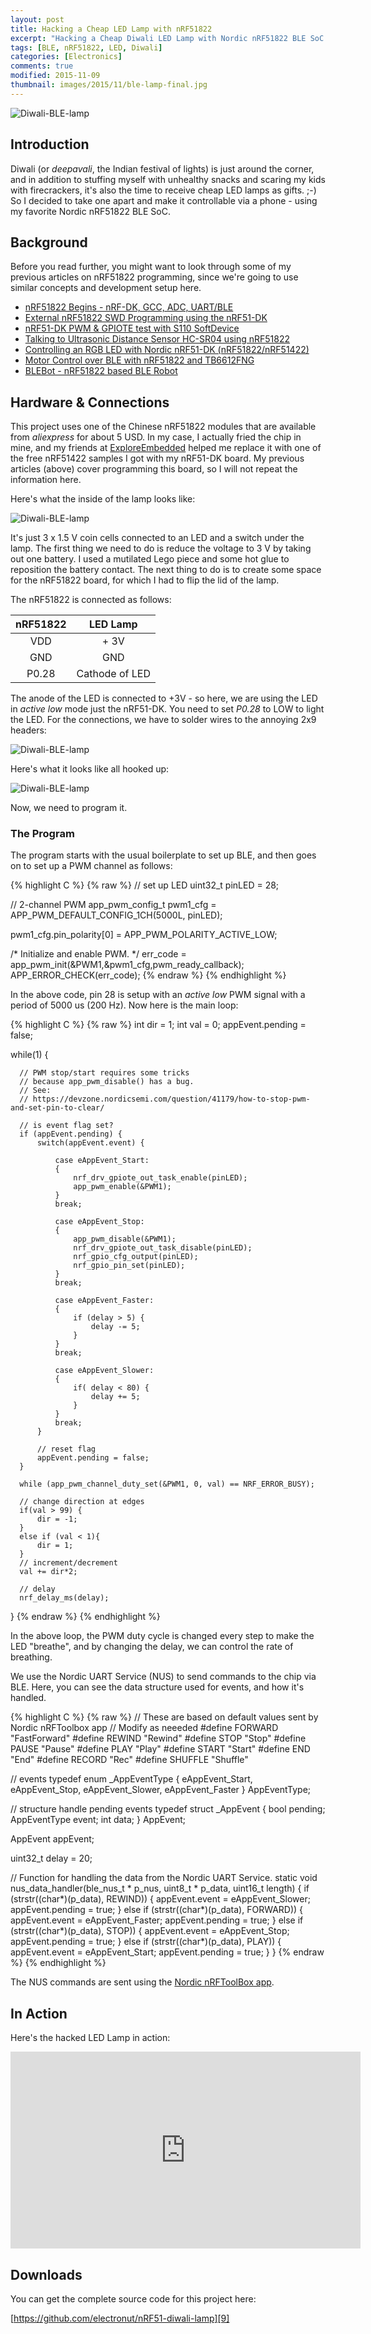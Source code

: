 ```yaml
---
layout: post
title: Hacking a Cheap LED Lamp with nRF51822
excerpt: "Hacking a Cheap Diwali LED Lamp with Nordic nRF51822 BLE SoC and controlling it via a phone."
tags: [BLE, nRF51822, LED, Diwali]
categories: [Electronics]
comments: true
modified: 2015-11-09
thumbnail: images/2015/11/ble-lamp-final.jpg
---
```


![Diwali-BLE-lamp](/images/2015/11/ble-lamp-final.jpg "Diwali BLE Lamp")

## Introduction

Diwali (or *deepavali*, the Indian festival of lights) is just around
the corner, and in addition to stuffing myself with unhealthy snacks
and scaring my kids with firecrackers, it's also the time to receive
cheap LED lamps as gifts. ;-) So I decided to take one apart and make
it controllable via a phone - using my favorite Nordic nRF51822 BLE
SoC.

## Background

Before you read further, you might want to look through some of my
previous articles on nRF51822 programming, since we're going to use
similar concepts and development setup here.

* [nRF51822 Begins - nRF-DK, GCC, ADC, UART/BLE][1]
* [External nRF51822 SWD Programming using the nRF51-DK][2]
* [nRF51-DK PWM & GPIOTE test with S110 SoftDevice][3]
* [Talking to Ultrasonic Distance Sensor HC-SR04 using nRF51822][4]
* [Controlling an RGB LED with Nordic nRF51-DK (nRF51822/nRF51422)][5]
* [Motor Control over BLE with nRF51822 and TB6612FNG][6]
* [BLEBot - nRF51822 based BLE Robot][7]

## Hardware & Connections

This project uses one of the Chinese nRF51822 modules that are
available from *aliexpress* for about 5 USD. In my case, I actually
fried the chip in mine, and my friends at [ExploreEmbedded][8]
helped me replace it with one of the free nRF51422 samples I got with
my nRF51-DK board. My previous articles (above) cover programming this
board, so I will not repeat the information here.

Here's what the inside of the lamp looks like:

![Diwali-BLE-lamp](/images/2015/11/ble-lamp-start.jpg "Diwali BLE Lamp")

It's just 3 x 1.5 V coin cells connected to an LED and a switch under
the lamp. The first thing we need to do is reduce the voltage to 3 V
by taking out one battery. I used a mutilated Lego piece and some hot
glue to reposition the battery contact. The next thing to do is to
create some space for the nRF51822 board, for which I had to flip the
lid of the lamp.

The nRF51822 is connected as follows:

|**nRF51822**|**LED Lamp**|
|:--------:|:--------:|
| VDD | + 3V |
| GND | GND |
| P0.28 | Cathode of LED |

The anode of the LED is connected to +3V - so here, we are using the LED
in *active low* mode just the nRF51-DK. You need to set *P0.28* to LOW
to light the LED. For the connections, we have to solder wires to the
annoying 2x9 headers:

![Diwali-BLE-lamp](/images/2015/11/ble-lamp-solder.jpg "Diwali BLE Lamp")

Here's what it looks like all hooked up:

![Diwali-BLE-lamp](/images/2015/11/ble-lamp-inside.jpg "Diwali BLE Lamp")

Now, we need to program it.

### The Program

The program starts with the usual boilerplate to set up BLE, and then
goes on to set up a PWM channel as follows:

{% highlight C %}
{% raw %}
  // set up LED
  uint32_t pinLED = 28;

  // 2-channel PWM
  app_pwm_config_t pwm1_cfg =
      APP_PWM_DEFAULT_CONFIG_1CH(5000L, pinLED);

  pwm1_cfg.pin_polarity[0] = APP_PWM_POLARITY_ACTIVE_LOW;

  /* Initialize and enable PWM. */
  err_code = app_pwm_init(&PWM1,&pwm1_cfg,pwm_ready_callback);
  APP_ERROR_CHECK(err_code);
{% endraw %}
{% endhighlight %}

In the above code, pin 28 is setup with an *active low* PWM signal
with a period of 5000 us (200 Hz). Now here is the main loop:

{% highlight C %}
{% raw %}
int dir = 1;
int val = 0;
appEvent.pending = false;

  while(1) {

      // PWM stop/start requires some tricks
      // because app_pwm_disable() has a bug.
      // See:
      // https://devzone.nordicsemi.com/question/41179/how-to-stop-pwm-and-set-pin-to-clear/

      // is event flag set?
      if (appEvent.pending) {
          switch(appEvent.event) {

              case eAppEvent_Start:
              {
                  nrf_drv_gpiote_out_task_enable(pinLED);
                  app_pwm_enable(&PWM1);
              }
              break;

              case eAppEvent_Stop:
              {
                  app_pwm_disable(&PWM1);
                  nrf_drv_gpiote_out_task_disable(pinLED);
                  nrf_gpio_cfg_output(pinLED);
                  nrf_gpio_pin_set(pinLED);
              }
              break;

              case eAppEvent_Faster:
              {
                  if (delay > 5) {
                      delay -= 5;
                  }
              }
              break;

              case eAppEvent_Slower:
              {
                  if( delay < 80) {
                      delay += 5;
                  }
              }
              break;
          }

          // reset flag
          appEvent.pending = false;
      }

      while (app_pwm_channel_duty_set(&PWM1, 0, val) == NRF_ERROR_BUSY);

      // change direction at edges
      if(val > 99) {
          dir = -1;
      }
      else if (val < 1){
          dir = 1;
      }
      // increment/decrement
      val += dir*2;

      // delay
      nrf_delay_ms(delay);
  }
{% endraw %}
{% endhighlight %}

In the above loop, the PWM duty cycle is changed every step to make the LED
"breathe", and by changing the delay, we can control the rate of breathing.

We use the Nordic UART Service (NUS) to send commands to the chip via
BLE. Here, you can see the data structure used for events, and how
it's handled.

{% highlight C %}
{% raw %}
// These are based on default values sent by Nordic nRFToolbox app
// Modify as neeeded
#define FORWARD "FastForward"
#define REWIND "Rewind"
#define STOP "Stop"
#define PAUSE "Pause"
#define PLAY "Play"
#define START "Start"
#define END "End"
#define RECORD "Rec"
#define SHUFFLE "Shuffle"


// events
typedef enum _AppEventType {
    eAppEvent_Start,
    eAppEvent_Stop,
    eAppEvent_Slower,
    eAppEvent_Faster
} AppEventType;


// structure handle pending events
typedef struct _AppEvent
{
    bool pending;
    AppEventType event;
    int data;
} AppEvent;

AppEvent appEvent;

uint32_t delay = 20;


// Function for handling the data from the Nordic UART Service.
static void nus_data_handler(ble_nus_t * p_nus, uint8_t * p_data,
                             uint16_t length)
{
    if (strstr((char*)(p_data), REWIND)) {
        appEvent.event = eAppEvent_Slower;
        appEvent.pending = true;
    }
    else if (strstr((char*)(p_data), FORWARD)) {
        appEvent.event = eAppEvent_Faster;
        appEvent.pending = true;
    }
    else if (strstr((char*)(p_data), STOP)) {
        appEvent.event = eAppEvent_Stop;
        appEvent.pending = true;
    }
    else if (strstr((char*)(p_data), PLAY)) {
        appEvent.event = eAppEvent_Start;
        appEvent.pending = true;
    }
}
{% endraw %}
{% endhighlight %}

The NUS commands are sent using the [Nordic nRFToolBox app][10].

## In Action

Here's the hacked LED Lamp in action:

<p>
<iframe width="560" height="315" src="https://www.youtube.com/embed/eMsqE3HZWcU" frameborder="0" allowfullscreen></iframe>
</p>

## Downloads

You can get the complete source code for this project here:

[https://github.com/electronut/nRF51-diwali-lamp][9]


[1]: http://electronut.in/nrf51-adc-test/
[2]: http://electronut.in/nrf51-dk-external-programming/
[3]: http://electronut.in/nrf51-pwm-test/
[4]: http://electronut.in/nrf51-hcsr04/
[5]: http://electronut.in/nrf51-rgb-led-test/
[6]: http://electronut.in/nrf51-TB6612FNG-test/
[7]: http://electronut.in/blebot/
[8]: http://exploreembedded.com/
[9]: https://github.com/electronut/nRF51-diwali-lamp
[10]: https://www.nordicsemi.com/eng/Products/nRFready-Demo-Apps/nRF-Toolbox-App
